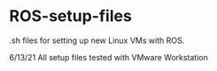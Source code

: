 # ROS-setup-files
.sh files for setting up new Linux VMs with ROS.  

6/13/21
All setup files tested with VMware Workstation
